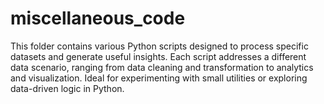 # miscellaneous_code
This folder contains various Python scripts designed to process specific datasets and generate useful insights. Each script addresses a different data scenario, ranging from data cleaning and transformation to analytics and visualization. Ideal for experimenting with small utilities or exploring data-driven logic in Python.

